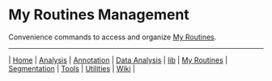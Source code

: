# My Routines Management

Convenience commands to access and organize [My Routines].



------
| [Home] | [Analysis] | [Annotation] | [Data Analysis] | [lib] | [My Routines] | [Segmentation] | [Tools] | [Utilities] | [Wiki] |

[Home]: https://github.com/tferr/Scripts
[Analysis]: https://github.com/tferr/Scripts/tree/master/BAR/src/main/resources/scripts/BAR/Analysis
[Annotation]: https://github.com/tferr/Scripts/tree/master/BAR/src/main/resources/scripts/BAR/Annotation
[Data Analysis]: https://github.com/tferr/Scripts/tree/master/BAR/src/main/resources/scripts/BAR/Data_Analysis
[lib]: https://github.com/tferr/Scripts/tree/master/BAR/src/main/resources/lib
[My Routines]: https://github.com/tferr/Scripts/tree/master/BAR/src/main/resources/scripts/BAR/My_Routines
[Segmentation]: https://github.com/tferr/Scripts/tree/master/BAR/src/main/resources/scripts/BAR/Segmentation
[Tools]: https://github.com/tferr/Scripts/tree/master/BAR/src/main/resources/tools
[Utilities]: https://github.com/tferr/Scripts/tree/master/BAR/src/main/resources/scripts/BAR/Utilities
[Wiki]: https://imagej.net/BAR
